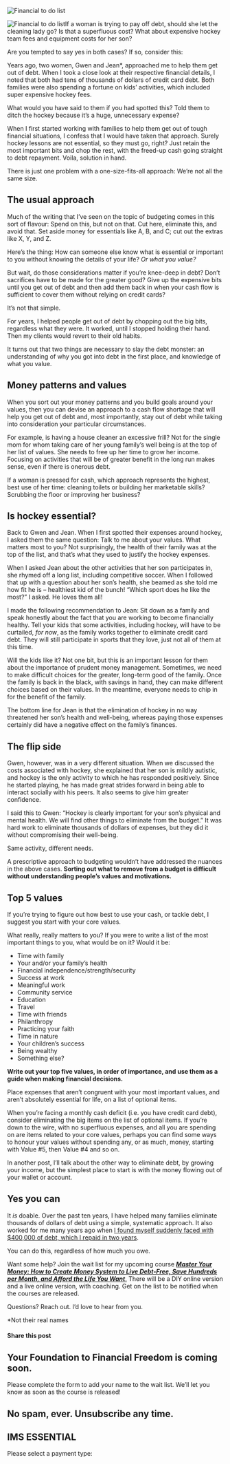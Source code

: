 ![Financial to do list](https://yourfinanciallaunchpad.com/wp-content/uploads/elementor/thumbs/List-of-expenses-qdc6cpthe1jg09nepcheyd0ymqwyqy89x64timb4aw.jpg "List of expenses")

![Financial to do list](http://yflmainprod.wpengine.com/wp-content/uploads/2018/04/List-of-expenses-253x300.jpg)If a woman is trying to pay off debt, should she let the cleaning lady go? Is that a superfluous cost? What about expensive hockey team fees and equipment costs for her son?

Are you tempted to say yes in both cases? If so, consider this:

Years ago, two women, Gwen and Jean\*, approached me to help them get out of debt. When I took a close look at their respective financial details, I noted that both had tens of thousands of dollars of credit card debt. Both families were also spending a fortune on kids’ activities, which included super expensive hockey fees.

What would you have said to them if you had spotted this? Told them to ditch the hockey because it’s a huge, unnecessary expense?

When I first started working with families to help them get out of tough financial situations, I confess that I would have taken that approach. Surely hockey lessons are not essential, so they must go, right? Just retain the most important bits and chop the rest, with the freed-up cash going straight to debt repayment. Voila, solution in hand.

There is just one problem with a one-size-fits-all approach: We’re not all the same size.

## The usual approach

Much of the writing that I’ve seen on the topic of budgeting comes in this sort of flavour: Spend on this, but not on that. Cut here, eliminate this, and avoid that. Set aside money for essentials like A, B, and C; cut out the extras like X, Y, and Z.

Here’s the thing: How can someone else know what is essential or important to you without knowing the details of your life? *Or what you value?*

But wait, do those considerations matter if you’re knee-deep in debt? Don’t sacrifices have to be made for the greater good? Give up the expensive bits until you get out of debt and then add them back in when your cash flow is sufficient to cover them without relying on credit cards?

It’s not that simple.

For years, I helped people get out of debt by chopping out the big bits, regardless what they were. It worked, until I stopped holding their hand. Then my clients would revert to their old habits.

It turns out that two things are necessary to slay the debt monster: an understanding of why you got into debt in the first place, and knowledge of what you value.

## Money patterns and values

When you sort out your money patterns and you build goals around your values, then you can devise an approach to a cash flow shortage that will help you get out of debt and, most importantly, stay out of debt while taking into consideration your particular circumstances.

For example, is having a house cleaner an excessive frill? Not for the single mom for whom taking care of her young family’s well being is at the top of her list of values. She needs to free up her time to grow her income. Focusing on activities that will be of greater benefit in the long run makes sense, even if there is onerous debt.

If a woman is pressed for cash, which approach represents the highest, best use of her time: cleaning toilets or building her marketable skills? Scrubbing the floor or improving her business?

## Is hockey essential?

Back to Gwen and Jean. When I first spotted their expenses around hockey, I asked them the same question: Talk to me about your values. What matters most to you? Not surprisingly, the health of their family was at the top of the list, and that’s what they used to justify the hockey expenses.

When I asked Jean about the other activities that her son participates in, she rhymed off a long list, including competitive soccer. When I followed that up with a question about her son’s health, she beamed as she told me how fit he is – healthiest kid of the bunch! “Which sport does he like the most?” I asked. He loves them all!

I made the following recommendation to Jean: Sit down as a family and speak honestly about the fact that you are working to become financially healthy. Tell your kids that some activities, including hockey, will have to be curtailed, *for now*, as the family works together to eliminate credit card debt. They will still participate in sports that they love, just not all of them at this time.

Will the kids like it? Not one bit, but this is an important lesson for them about the importance of prudent money management. Sometimes, we need to make difficult choices for the greater, long-term good of the family. Once the family is back in the black, with savings in hand, they can make different choices based on their values. In the meantime, everyone needs to chip in for the benefit of the family.

The bottom line for Jean is that the elimination of hockey in no way threatened her son’s health and well-being, whereas paying those expenses certainly did have a negative effect on the family’s finances.

## The flip side

Gwen, however, was in a very different situation. When we discussed the costs associated with hockey, she explained that her son is mildly autistic, and hockey is the only activity to which he has responded positively. Since he started playing, he has made great strides forward in being able to interact socially with his peers. It also seems to give him greater confidence.

I said this to Gwen: “Hockey is clearly important for your son’s physical and mental health. We will find other things to eliminate from the budget.” It was hard work to eliminate thousands of dollars of expenses, but they did it without compromising their well-being.

Same activity, different needs.

A prescriptive approach to budgeting wouldn’t have addressed the nuances in the above cases. **Sorting out what to remove from a budget is difficult without understanding people’s values and motivations.**

## Top 5 values

If you’re trying to figure out how best to use your cash, or tackle debt, I suggest you start with your core values.

What really, really matters to you? If you were to write a list of the most important things to you, what would be on it? Would it be:

- Time with family
- Your and/or your family’s health
- Financial independence/strength/security
- Success at work
- Meaningful work
- Community service
- Education
- Travel
- Time with friends
- Philanthropy
- Practicing your faith
- Time in nature
- Your children’s success
- Being wealthy
- Something else?

**Write out your top five values, in order of importance, and use them as a guide when making financial decisions.**

Place expenses that aren’t congruent with your most important values, and aren’t absolutely essential for life, on a list of optional items.

When you’re facing a monthly cash deficit (i.e. you have credit card debt), consider eliminating the big items on the list of optional items. If you’re down to the wire, with no superfluous expenses, and all you are spending on are items related to your core values, perhaps you can find some ways to honour your values without spending any, or as much, money, starting with Value #5, then Value #4 and so on.

In another post, I’ll talk about the other way to eliminate debt, by growing your income, but the simplest place to start is with the money flowing out of your wallet or account.

## Yes you can

It *is* doable. Over the past ten years, I have helped many families eliminate thousands of dollars of debt using a simple, systematic approach. It also worked for me many years ago when [I found myself suddenly faced with $400,000 of debt, which I repaid in two years](https://yflmainprod.wpengine.com/book/).

You can do this, regardless of how much you owe.

Want some help? Join the wait list for my upcoming course [***Master Your Money: How to Create Money System to Live Debt-Free, Save Hundreds per Month, and Afford the Life You Want***.](https://yflmainprod.wpengine.com/diy-online-course/) There will be a DIY online version and a live online version, with coaching. Get on the list to be notified when the courses are released.

Questions? Reach out. I’d love to hear from you.

\*Not their real names

#### Share this post

## Your Foundation to Financial Freedom is coming soon.

Please complete the form to add your name to the wait list. We’ll let you know as soon as the course is released!

## No spam, ever. Unsubscribe any time.

## IMS ESSENTIAL

Please select a payment type: